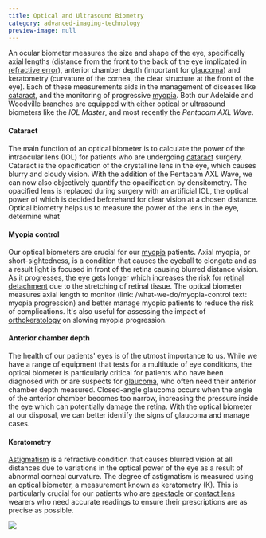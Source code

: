 ```yaml
---
title: Optical and Ultrasound Biometry
category: advanced-imaging-technology
preview-image: null
---
```

<div class="employee-heading">
<p>An ocular biometer measures the size and shape of the eye, specifically axial lengths (distance from the front to the back of the eye implicated in <a href="/what-we-do/auto-phoropter">refractive error</a>), anterior chamber depth (important for  <a href="/what-we-do/glaucoma">glaucoma</a>) and keratometry (curvature of the cornea, the clear structure at the front of the eye). Each of these measurements aids in the management of diseases like <a href="/what-we-do/cataract">cataract</a>, and the monitoring of progressive <a href="/what-we-do/myopia">myopia</a>. Both our Adelaide and Woodville branches are equipped with either optical or ultrasound biometers like the <i>IOL Master</i>, and most recently the <i>Pentacam AXL Wave</i>.</p>
</div>

#### Cataract

The main function of an optical biometer is to calculate the power of the intraocular lens (IOL) for patients who are undergoing [cataract](/what-we-do/cataract) surgery.  Cataract is the opacification of the crystalline lens in the eye, which causes blurry and cloudy vision. With the addition of the Pentacam AXL Wave, we can now also objectively quantify the opacification by densitometry. The opacified lens is replaced during surgery with an artificial IOL, the optical power of which is decided beforehand for clear vision at a chosen distance. Optical biometry helps us to measure the power of the lens in the eye, determine what 

#### Myopia control

Our optical biometers are crucial for our [myopia](/what-we-do/myopia) patients. Axial myopia, or short-sightedness, is a condition that causes the eyeball to elongate and as a result light is focused in front of the retina causing blurred distance vision. As it progresses, the eye gets longer which increases the risk for [retinal detachment](/what-we-do/flashes-floaters-retinal-tear-detachment) due to the stretching of retinal tissue. The optical biometer measures axial length to monitor (link: /what-we-do/myopia-control text: myopia progression) and better manage myopic patients to reduce the risk of complications. It's also useful for assessing the impact of [orthokeratology](/what-we-do/orthokeratology-corneal-reshaping) on slowing myopia progression.

#### Anterior chamber depth

The health of our patients' eyes is of the utmost importance to us. While we have a range of equipment that tests for a multitude of eye conditions, the optical biometer is particularly critical for patients who have been diagnosed with or are suspects for [glaucoma](/what-we-do/glaucoma), who often need their anterior chamber depth measured. Closed-angle glaucoma occurs when the angle of the anterior chamber becomes too narrow, increasing the pressure inside the eye which can potentially damage the retina. With the optical biometer at our disposal, we can better identify the signs of glaucoma and manage cases.

#### Keratometry

[Astigmatism](/what-we-do/astigmatism) is a refractive condition that causes blurred vision at all distances due to variations in the optical power of the eye as a result of abnormal corneal curvature. The degree of astigmatism is measured using an optical biometer, a measurement known as keratometry (K). This is particularly crucial for our patients who are [spectacle](/what-we-do/glasses) or [contact lens](/what-we-do/contact-lenses) wearers who need accurate readings to ensure their prescriptions are as precise as possible.

![](/uploads/iolmaster-500.jpg)